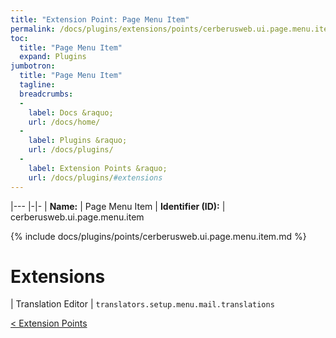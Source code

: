 ```yaml
---
title: "Extension Point: Page Menu Item"
permalink: /docs/plugins/extensions/points/cerberusweb.ui.page.menu.item/
toc:
  title: "Page Menu Item"
  expand: Plugins
jumbotron:
  title: "Page Menu Item"
  tagline: 
  breadcrumbs:
  -
    label: Docs &raquo;
    url: /docs/home/
  -
    label: Plugins &raquo;
    url: /docs/plugins/
  -
    label: Extension Points &raquo;
    url: /docs/plugins/#extensions
---
```


|---
|-|-
| **Name:** | Page Menu Item
| **Identifier (ID):** | cerberusweb.ui.page.menu.item

{% include docs/plugins/points/cerberusweb.ui.page.menu.item.md %}

# Extensions

| Translation Editor | `translators.setup.menu.mail.translations`

<div class="section-nav">
	<div class="left">
		<a href="/docs/plugins/extensions/#extension-points" class="prev">&lt; Extension Points</a>
	</div>
	<div class="right align-right">
	</div>
</div>
<div class="clear"></div>